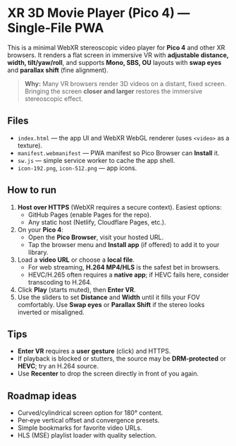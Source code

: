 # XR 3D Movie Player (Pico 4) — Single‑File PWA

This is a minimal WebXR stereoscopic video player for **Pico 4** and other XR browsers.
It renders a flat screen in immersive VR with **adjustable distance, width, tilt/yaw/roll**, and supports **Mono, SBS, OU** layouts with **swap eyes** and **parallax shift** (fine alignment).

> **Why:** Many VR browsers render 3D videos on a distant, fixed screen. Bringing the screen **closer and larger** restores the immersive stereoscopic effect.

## Files
- `index.html` — the app UI and WebXR WebGL renderer (uses `<video>` as a texture).
- `manifest.webmanifest` — PWA manifest so Pico Browser can **Install** it.
- `sw.js` — simple service worker to cache the app shell.
- `icon-192.png`, `icon-512.png` — app icons.

## How to run
1. **Host over HTTPS** (WebXR requires a secure context). Easiest options:
   - GitHub Pages (enable Pages for the repo).
   - Any static host (Netlify, Cloudflare Pages, etc.).
2. On your **Pico 4**:
   - Open the **Pico Browser**, visit your hosted URL.
   - Tap the browser menu and **Install app** (if offered) to add it to your library.
3. Load a **video URL** or choose a **local file**.
   - For web streaming, **H.264 MP4/HLS** is the safest bet in browsers.
   - HEVC/H.265 often requires a **native app**; if HEVC fails here, consider transcoding to H.264.
4. Click **Play** (starts muted), then **Enter VR**.
5. Use the sliders to set **Distance** and **Width** until it fills your FOV comfortably. Use **Swap eyes** or **Parallax Shift** if the stereo looks inverted or misaligned.

## Tips
- **Enter VR** requires a **user gesture** (click) and HTTPS.
- If playback is blocked or stutters, the source may be **DRM‑protected** or **HEVC**; try an H.264 source.
- Use **Recenter** to drop the screen directly in front of you again.

## Roadmap ideas
- Curved/cylindrical screen option for 180° content.
- Per‑eye vertical offset and convergence presets.
- Simple bookmarks for favorite video URLs.
- HLS (MSE) playlist loader with quality selection.
